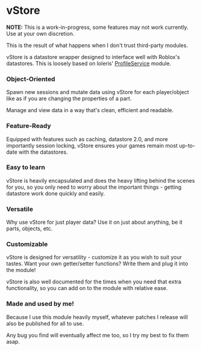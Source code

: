 # vStore
**NOTE:** This is a work-in-progress, some features may not work currently. Use at your own discretion.

This is the result of what happens when I don't trust third-party modules.

vStore is a datastore wrapper designed to interface well with Roblox's datastores. This is loosely based on loleris' [ProfileService](https://github.com/MadStudioRoblox/ProfileService) module.





### Object-Oriented
Spawn new sessions and mutate data using vStore for each player/object like as if you are changing the properties of a part. 

Manage and view data in a way that's clean, efficient and readable.

### Feature-Ready
Equipped with features such as caching, datastore 2.0, and more importantly session locking, vStore ensures your games remain most up-to-date with the datastores.

### Easy to learn
vStore is heavily encapsulated and does the heavy lifting behind the scenes for you, so you only need to worry about the important things - getting datastore work done quickly and easily.

### Versatile
Why use vStore for just player data? Use it on just about anything, be it parts, objects, etc.

### Customizable
vStore is designed for versatility - customize it as you wish to suit your tastes. Want your own getter/setter functions? Write them and plug it into the module! 

vStore is also well documented for the times when you need that extra functionality, so you can add on to the module with relative ease.

### Made and used by me!
Because I use this module heavily myself, whatever patches I release will also be published for all to use. 

Any bug you find will eventually affect me too, so I try my best to fix them asap.
